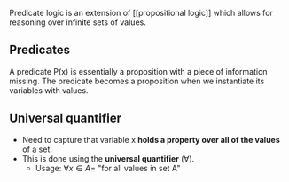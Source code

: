 Predicate logic is an extension of [[propositional logic]] which allows for reasoning over infinite sets of values.

## Predicates
A predicate P(x) is essentially a proposition with a piece of information missing. The predicate becomes a proposition when we instantiate its variables with values.

## Universal quantifier
- Need to capture that variable x **holds a property over all of the values** of a set.
- This is done using the **universal quantifier** ($\forall$).
	- Usage: $\forall x \in A =$ "for all values in set A"